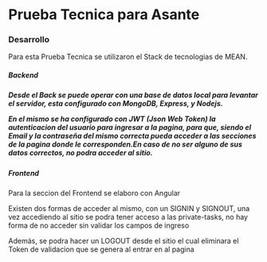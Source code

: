 <h1>Prueba Tecnica para Asante</h1>

<h3>Desarrollo</h3>
<p>Para esta Prueba Tecnica se utilizaron el Stack de tecnologias de MEAN.</p>


<h5>Backend<h5>
<p>Desde el Back se puede operar con una base de datos local para levantar el servidor, esta configurado con MongoDB, Express, y Nodejs.</p>
<p>En el mismo se ha configurado con JWT (Json Web Token) la autenticacion del usuario para ingresar a la pagina, para que, siendo el Email y la contraseña del mismo correcta pueda acceder a
las secciones de la pagina donde le corresponden.En caso de no ser alguno de sus datos correctos, no podra acceder al sitio.</p>

<h5>Frontend</h5>
<p>Para la seccion del Frontend se elaboro con Angular</p>
<p>Existen dos formas de acceder al mismo, con un SIGNIN y SIGNOUT, una vez accediendo al sitio se podra tener acceso a las private-tasks, no hay forma de no acceder sin validar los campos de ingreso</p>
<p>Además, se podra hacer un LOGOUT desde el sitio el cual eliminara el Token de validacion que se genera al entrar en al pagina</p>
